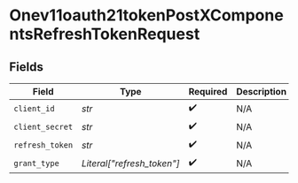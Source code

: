 # Onev11oauth21tokenPostXComponentsRefreshTokenRequest


## Fields

| Field                      | Type                       | Required                   | Description                |
| -------------------------- | -------------------------- | -------------------------- | -------------------------- |
| `client_id`                | *str*                      | :heavy_check_mark:         | N/A                        |
| `client_secret`            | *str*                      | :heavy_check_mark:         | N/A                        |
| `refresh_token`            | *str*                      | :heavy_check_mark:         | N/A                        |
| `grant_type`               | *Literal["refresh_token"]* | :heavy_check_mark:         | N/A                        |